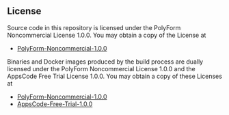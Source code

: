 ## License

Source code in this repository is licensed under the PolyForm Noncommercial License 1.0.0. You may obtain a copy of the License at

 - [PolyForm-Noncommercial-1.0.0](https://github.com/appscode/licenses/raw/1.0.0/PolyForm-Noncommercial-1.0.0.md)

Binaries and Docker images produced by the build process are dually licensed under the PolyForm Noncommercial License 1.0.0 and the AppsCode Free Trial License 1.0.0. You may obtain a copy of these Licenses at

 - [PolyForm-Noncommercial-1.0.0](https://github.com/appscode/licenses/raw/1.0.0/PolyForm-Noncommercial-1.0.0.md)
 - [AppsCode-Free-Trial-1.0.0](https://github.com/appscode/licenses/raw/1.0.0/AppsCode-Free-Trial-1.0.0.md)
